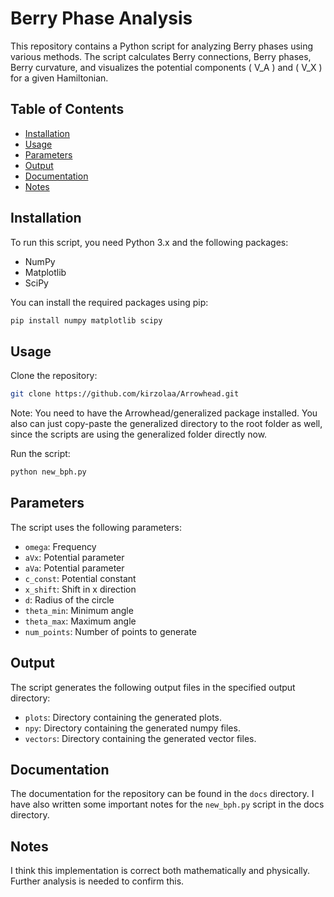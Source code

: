 # Berry Phase Analysis

This repository contains a Python script for analyzing Berry phases using various methods. The script calculates Berry connections, Berry phases, Berry curvature, and visualizes the potential components \( V_A \) and \( V_X \) for a given Hamiltonian.

## Table of Contents
- [Installation](#installation)
- [Usage](#usage)
- [Parameters](#parameters)
- [Output](#output)
- [Documentation](#documentation)
- [Notes](#notes)

## Installation

To run this script, you need Python 3.x and the following packages:
- NumPy
- Matplotlib
- SciPy

You can install the required packages using pip:

```bash
pip install numpy matplotlib scipy
```

## Usage
Clone the repository:

```bash
git clone https://github.com/kirzolaa/Arrowhead.git
```
Note: You need to have the Arrowhead/generalized package installed. You also can just copy-paste the generalized directory to the root folder as well, since the scripts are using the generalized folder directly now.

Run the script:

```bash
python new_bph.py
```

## Parameters

The script uses the following parameters:

- `omega`: Frequency
- `aVx`: Potential parameter
- `aVa`: Potential parameter
- `c_const`: Potential constant
- `x_shift`: Shift in x direction
- `d`: Radius of the circle
- `theta_min`: Minimum angle
- `theta_max`: Maximum angle
- `num_points`: Number of points to generate

## Output

The script generates the following output files in the specified output directory:

- `plots`: Directory containing the generated plots.
- `npy`: Directory containing the generated numpy files.
- `vectors`: Directory containing the generated vector files.

## Documentation

The documentation for the repository can be found in the `docs` directory. I have also written some important notes for the `new_bph.py` script in the docs directory.

## Notes

I think this implementation is correct both mathematically and physically. Further analysis is needed to confirm this.